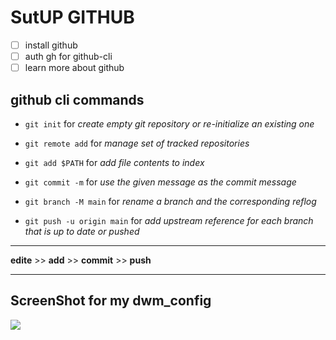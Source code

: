 # SutUP GITHUB 

- [ ] install github
- [ ] auth gh for github-cli 
- [ ] learn more about github

## github cli commands

- `git init` for _create empty git repository or re-initialize an existing one_

- `git remote add` for _manage set of tracked repositories_

- `git add $PATH` for _add file contents to index_

- `git commit -m` for _use the given message as the commit message_

- `git branch -M main` for _rename a branch and the corresponding reflog_

- `git push -u origin main` for _add upstream reference for each branch that is up to date or pushed_

-----------

**edite** >> **add** >> **commit** >> **push**

-----------

## ScreenShot  for my dwm_config

<img src="https://github.com/Zero-A9/2022-10-06_00-22.png">
